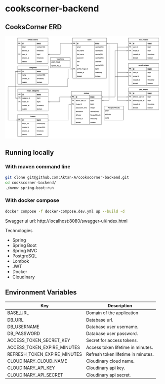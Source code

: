 # cookscorner-backend

## CooksCorner ERD
![alt cookscorner-erd](cookscorner-erd.png)

## Running locally

### With maven command line
```bash
git clone git@github.com:Aktan-A/cookscorner-backend.git
cd cookscorner-backend/
./mvnw spring-boot:run
```

### With docker compose
```bash
docker compose -f docker-compose.dev.yml up --build -d
```

Swagger ui url: http://localhost:8080/swagger-ui/index.html

Technologies
- Spring
- Spring Boot
- Spring MVC
- PostgreSQL
- Lombok
- JWT
- Docker
- Cloudinary

## Environment Variables
| Key                          | Description                        |
|------------------------------|------------------------------------|
| BASE_URL                     | Domain of the application          |
| DB_URL                       | Database url.                      |
| DB_USERNAME                  | Database user username.            |
| DB_PASSWORD                  | Database user password.            |
| ACCESS_TOKEN_SECRET_KEY      | Secret for access tokens.          |
| ACCESS_TOKEN_EXPIRE_MINUTES  | Access token lifetime in minutes.  |
| REFRESH_TOKEN_EXPIRE_MINUTES | Refresh token lifetime in minutes. |
| CLOUDINARY_CLOUD_NAME        | Cloudinary cloud name.             |
| CLOUDINARY_API_KEY           | Cloudinary api key.                |
| CLOUDINARY_API_SECRET        | Cloudinary api secret.             |